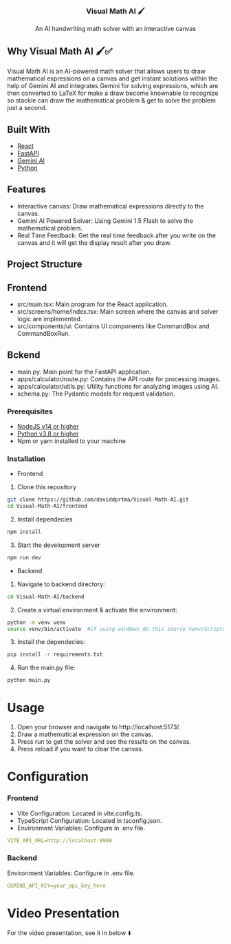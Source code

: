 
<br/>
<div align="center">
<h3 align="center">Visual Math AI 🖌️</h3>
<p align="center">
An AI handwriting math solver with an interactive canvas


  


</p>
</div>

## Why Visual Math AI 🖌️✅

Visual Math AI  is an AI-powered math solver that allows users to draw mathematical expressions on a canvas and get instant solutions within the help of Gemini AI and integrates Gemini for solving expressions, which are then converted to LaTeX for make a draw become knownable to recognize so stackie can draw the mathematical problem & get to solve the problem just a second.

## Built With

- [React](https://react.dev/)
- [FastAPI](https://fastapi.tiangolo.com/)
- [Gemini AI](https://aistudio.google.com)
- [Python](https://www.python.org/)

## Features
- Interactive canvas: Draw mathematical expressions directly to the canvas.
- Gemini AI Powered Solver: Using Gemini 1.5 Flash to solve the mathematical problem.
- Real Time Feedback: Get the real time feedback after you write on the canvas and it will get the display result after you draw.

## Project Structure
## Frontend
- src/main.tsx: Main program for the React application.
- src/screens/home/index.tsx: Main screen where the canvas and solver logic are implemented.
- src/components/ui: Contains UI components like CommandBox and CommandBoxRun.
  
## Bckend
- main.py: Main point for the FastAPI application.
- apps/calculator/route.py: Contains the API route for processing images.
- apps/calculator/utils.py: Utility functions for analyzing images using AI.
- schema.py: The Pydantic models for request validation.

<h3>Prerequisites</h3>

- [NodeJS v14 or higher](https://nodejs.org/en/download)
- [Python v3.8 or higher](https://www.python.org/downloads/)
- Npm or yarn installed to your machine
### Installation

- Frontend 

1. Clone this repository
```sh 
git clone https://github.com/daviddprtma/Visual-Math-AI.git
cd Visual-Math-AI/frontend
```

2. Install dependecies
```sh
npm install
```

3.  Start the development server
```sh 
npm run dev
```

- Backend
1. Navigate to backend directory: 
```sh 
cd Visual-Math-AI/backend
```

2. Create a virtual environment & activate the environment: 
```sh 
python -m venv venv
source venv/bin/activate  #if using windows do this source venv/Scripts/activate
```

3. Install the dependecies:
```sh
pip install -r requirements.txt
```

4. Run the main.py file:
```sh
python main.py
```

# Usage

1. Open your browser and navigate to http://localhost:5173/.
2. Draw a mathematical expression on the canvas.
3. Press run to get the solver and see the results on the canvas.
4. Press reload if you want to clear the canvas.


<h1>Configuration</h1>

### Frontend 
- Vite Configuration: Located in vite.config.ts.
- TypeScript Configuration: Located in tsconfig.json.
- Environment Variables: Configure in .env file.
```yaml 
VITE_API_URL=http://localhost:8900
```
### Backend
Environment Variables: Configure in .env file.
```yaml
GEMINI_API_KEY=your_api_key_here
```

# Video Presentation
For the video presentation, see it in below ⬇️

